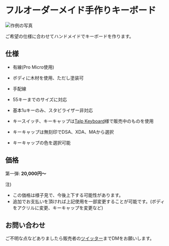 # フルオーダーメイド手作りキーボード

![作例の写真](https://lh3.googleusercontent.com/e--hKCMHwr6_00eJKtw05VDUydVDjYO5pEZgjp5lQpxlYmfjeuBsFz3uyDQha9nwE78UjUiGrgImwPvf2-7N2_V6ku-2mM4qqDzMnUoZNdj1tJDMzaej390JKRLJvNJbnekiniTMv4dI_fMLnYgH4BmnFhRqb4nn6xzgUMDlLquHj0YO2-_AkyE1MZJnD4VoqLLUNK8SdallAg5gRJiGnO9JIUaTEfglhRDnn87B1y5FzvrZGLbNY1MeMhTVIPM7Gq2QbXKY1gG8oZjBs4GhLcnt0nlyfJc7g0OcaOuSNx30tWOXAL-BmCIlglhi8lMhl7ZyOPtJXIo6JE7gL45SwoTBfz5Vw1Q0VDeDysxdfgdL9oaeEto7fASUKaBN0PCDNoIBI58V90SJfF5BzyrEWW2ZJBF8uHLsE7PXIh37nJm8rrY5Lxlfw_qvEe446CfxlwP5oyc_QVrwI2MYX6hKNMHOTUqbh1xdoms57MdiuPUL6xHnCWm1Iksk2lmUVdXpf8U2965ioQ3elGidQKx90u6U-ajrIBC6-yQIpfrag55TSzyzrhlgl25E_LC0ycWxZeMiDeKJiOyikaAUPIS5nOt-NlHydbNrS9tj43zHiHdNDqwgoOG5o1mHbF9fJA9SQheoQSC4hsBC5_Wn1d2811h5wxIc_kku0Dmlw3A7AlXBDxFITie1-uB3wB7RPy4Ovp6dakmlTF-gKxTDuiODoFg=w1147-h647-no?authuser=0)

ご希望の仕様に合わせてハンドメイドでキーボードを作ります。

## 仕様
- 有線(Pro Micro使用)
- ボディに木材を使用、ただし塗装可
- 手配線
- 55キーまでのサイズに対応
- 基本1uキーのみ、スタビライザー非対応

- キースイッチ、キーキャップは[Talp Keyboard](https://talpkeyboard.net/)様で販売中のものを使用
- キーキャップは無刻印でDSA、XDA、MAから選択
- キーキャップの色を選択可能

## 価格
第一弾: **20,000円～**

注)
- この価格は様子見で、今後上下する可能性があります。
- 追加でお支払いを頂ければ上記使用を一部変更することが可能です。(ボディをアクリルに変更、キーキャップを変更など)

## お問い合わせ
ご不明な点などありましたら販売者の[ツイッター](https://twitter.com/oha_oha_Ohashi)までDMをお願いします。